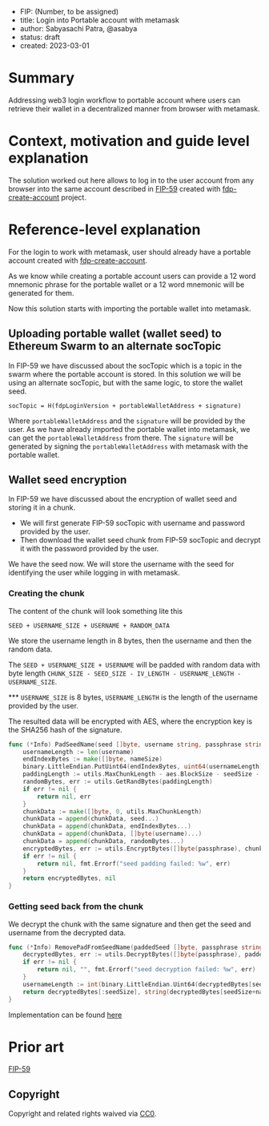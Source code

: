 - FIP: (Number, to be assigned)
- title: Login into Portable account with metamask 
- author: Sabyasachi Patra, @asabya
- status: draft
- created: 2023-03-01

# Summary
Addressing web3 login workflow to portable account where users can retrieve their wallet in a decentralized manner from browser with metamask.

# Context, motivation and guide level explanation

The solution worked out here allows to log in to the user account from any browser into the same account described in [FIP-59](https://github.com/fairDataSociety/FIPs/blob/master/text/0059-portable-account.md) created with
[fdp-create-account](https://github.com/fairDataSociety/fdp-create-account) project.

# Reference-level explanation

For the login to work with metamask, user should already have a portable account created with [fdp-create-account](https://github.com/fairDataSociety/fdp-create-account).

As we know while creating a portable account users can provide a 12 word mnemonic phrase for the portable wallet or a 12 word mnemonic will be generated for them.

Now this solution starts with importing the portable wallet into metamask.

## Uploading portable wallet (wallet seed) to Ethereum Swarm to an alternate socTopic

In FIP-59 we have discussed about the socTopic which is a topic in the swarm where the portable account is stored. In this solution we will be using an alternate socTopic, but with the same logic, to store the wallet seed.
```
socTopic = H(fdpLoginVersion + portableWalletAddress + signature)
```

Where `portableWalletAddress` and the `signature` will be provided by the user. As we have already imported the portable wallet into metamask, we can get the `portableWalletAddress` from there. The `signature` will be generated by signing the `portableWalletAddress` with metamask with the portable wallet.

## Wallet seed encryption
In FIP-59 we have discussed about the encryption of wallet seed and storing it in a chunk. 

- We will first generate FIP-59 socTopic with username and password provided by the user.
- Then download the wallet seed chunk from FIP-59 socTopic and decrypt it with the password provided by the user.

We have the seed now. We will store the username with the seed for identifying the user while logging in with metamask.

### Creating the chunk

The content of the chunk will look something lite this

```
SEED + USERNAME_SIZE + USERNAME + RANDOM_DATA
```

We store the username length in 8 bytes, then the username and then the random data.

The `SEED + USERNAME_SIZE + USERNAME` will be padded with random data with byte length `CHUNK_SIZE - SEED_SIZE - IV_LENGTH - USERNAME_LENGTH - USERNAME_SIZE`.

*** `USERNAME_SIZE` is 8 bytes, `USERNAME_LENGTH` is the length of the username provided by the user.

The resulted data will be encrypted with AES, where the encryption key is the SHA256 hash of the signature.

```go
func (*Info) PadSeedName(seed []byte, username string, passphrase string) ([]byte, error) {
    usernameLength := len(username)
    endIndexBytes := make([]byte, nameSize)
    binary.LittleEndian.PutUint64(endIndexBytes, uint64(usernameLength))
    paddingLength := utils.MaxChunkLength - aes.BlockSize - seedSize - nameSize - usernameLength
    randomBytes, err := utils.GetRandBytes(paddingLength)
    if err != nil { 
        return nil, err
    }
    chunkData := make([]byte, 0, utils.MaxChunkLength)
    chunkData = append(chunkData, seed...)
    chunkData = append(chunkData, endIndexBytes...)
    chunkData = append(chunkData, []byte(username)...)
    chunkData = append(chunkData, randomBytes...)
    encryptedBytes, err := utils.EncryptBytes([]byte(passphrase), chunkData)
    if err != nil {
        return nil, fmt.Errorf("seed padding failed: %w", err)
    }
    return encryptedBytes, nil
}
```

### Getting seed back from the chunk

We decrypt the chunk with the same signature and then get the seed and username from the decrypted data.

```go
func (*Info) RemovePadFromSeedName(paddedSeed []byte, passphrase string) ([]byte, string, error) {
	decryptedBytes, err := utils.DecryptBytes([]byte(passphrase), paddedSeed)
	if err != nil {
		return nil, "", fmt.Errorf("seed decryption failed: %w", err)
	}
	usernameLength := int(binary.LittleEndian.Uint64(decryptedBytes[seedSize : seedSize+nameSize]))
	return decryptedBytes[:seedSize], string(decryptedBytes[seedSize+nameSize : seedSize+nameSize+usernameLength]), nil
}
```

Implementation can be found [here](https://github.com/fairDataSociety/fairOS-dfs/blob/feat/podSubscription.0/pkg/account/account.go) 

# Prior art
[FIP-59](https://github.com/fairDataSociety/FIPs/blob/master/text/0059-portable-account.md)

## Copyright

Copyright and related rights waived via [CC0](https://creativecommons.org/publicdomain/zero/1.0/).
